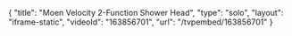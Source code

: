 {
    "title": "Moen Velocity 2-Function Shower Head",
    "type": "solo",
    "layout": "iframe-static",
    "videoId": "163856701",
    "url": "\/tvpembed\/163856701"
}